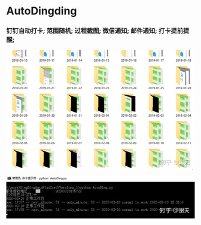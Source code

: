 # AutoDingding
###
### 钉钉自动打卡; 范围随机; 过程截图; 微信通知; 邮件通知; 打卡提前提醒;

![](tmp/v2-dfda8fe537c5c6edaf0d13433db46857_720w.jpg)

![](tmp/v2-2657fddd956e8764dd584dd82c1f6926_720w.jpg)